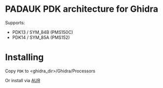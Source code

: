 # PADAUK PDK architecture for Ghidra

Supports:
- PDK13 / SYM_84B (PMS150C)
- PDK14 / SYM_85A (PMS152)

# Installing

Copy `PDK` to <ghidra_dir>/Ghidra/Processors

Or install via [AUR](https://aur.archlinux.org/packages/ghidra-extension-pdk-git)


